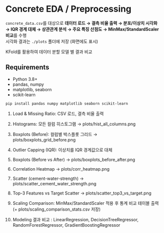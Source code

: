 # Concrete EDA / Preprocessing

`concrete_data.csv`를 대상으로 **데이터 로드 → 결측 비율 출력 → 분포/이상치 시각화 → IQR 경계 대체 → 상관관계 분석 → 주요 특징 산점도 → MinMax/StandardScaler 비교**를 수행  
시각화 결과는 `./plots` 폴더에 저장 (화면에도 표시)

KFold를 활용하여 데이터 분할
모델 별 결과 비교

## Requirements
- Python 3.8+
- pandas, numpy
- matplotlib, seaborn
- scikit-learn

```bash
pip install pandas numpy matplotlib seaborn scikit-learn
```

1. Load & Missing Ratio: CSV 로드, 결측 비율 출력

2. Histograms: 모든 컬럼 히스토그램 → plots/hist_all_columns.png

3. Boxplots (Before): 컬럼별 박스플롯 그리드 → plots/boxplots_grid_before.png

4. Outlier Capping (IQR): 이상치를 IQR 경계값으로 대체

5. Boxplots (Before vs After) → plots/boxplots_before_after.png

6. Correlation Heatmap → plots/corr_heatmap.png

7. Scatter (cement-water-strength) → plots/scatter_cement_water_strength.png

8. Top-3 Features vs Target Scatter → plots/scatter_top3_vs_target.png

9. Scaling Comparison: MinMax/StandardScaler 적용 후 통계 비교 테이블 출력 (+ plots/scaling_comparison_stats.csv 저장)

10. Modeling 결과 비교 : LinearRegression, DecisionTreeRegressor, RandomForestRegressor, GradientBoostingRegressor